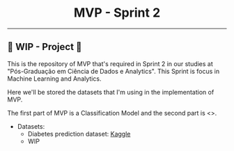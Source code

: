 
<h1 align="center"> MVP - Sprint 2  </h1>

---
 :construction: WIP - Project :construction:
---

This is the repository of MVP that's required in Sprint 2 in our studies at "Pós-Graduação em Ciência de Dados e Analytics". This Sprint is focus in Machine Learning and Analytics.

Here we'll be stored the datasets that I'm using in the implementation of MVP.


The first part of MVP is a Classification Model and the second part is <>.

* Datasets:
    * Diabetes prediction dataset: [Kaggle](https://www.kaggle.com/code/adityaramachandran27/diabetes-prediction-full-eda#Univariate-Analysis)
    * WIP

